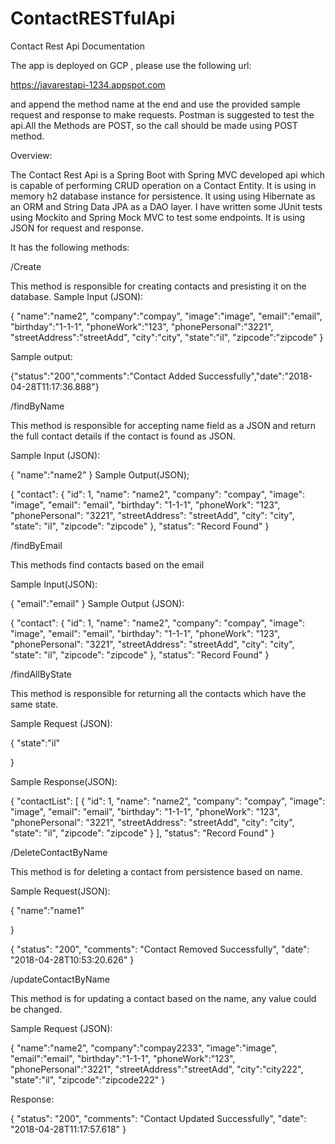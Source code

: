 # ContactRESTfulApi
Contact Rest Api Documentation


The app is deployed on GCP , please use the following url:

https://javarestapi-1234.appspot.com

and append the method name at the end and use the provided sample request and response to make requests. Postman is suggested to test the api.All the Methods are POST, so the call should be made using POST method.

Overview:


The Contact Rest Api is a Spring Boot with Spring MVC developed api which is capable of performing CRUD operation on a Contact Entity. It is using in memory h2 database instance for persistence. It using using Hibernate as an ORM and String Data JPA as a DAO layer. I have written some JUnit tests using Mockito and Spring Mock MVC to test some endpoints. It is using JSON for request and response.

It has the following methods:

 /Create
 
 
This method is responsible for creating contacts and presisting it on the database.
Sample Input (JSON):

{
"name":"name2",
"company":"compay",
"image":"image",
"email":"email",
"birthday":"1-1-1",
"phoneWork":"123",
"phonePersonal":"3221",
"streetAddress":"streetAdd",
"city":"city",
"state":"il",
"zipcode":"zipcode"
}

Sample output:

{"status":"200","comments":"Contact Added Successfully","date":"2018-04-28T11:17:36.888"}







/findByName

This method is responsible for accepting name field as a JSON and return the full contact details if the contact is found as JSON.

Sample Input (JSON):

{
	"name":"name2"
}
Sample Output(JSON);

{
    "contact": {
        "id": 1,
        "name": "name2",
        "company": "compay",
        "image": "image",
        "email": "email",
        "birthday": "1-1-1",
        "phoneWork": "123",
        "phonePersonal": "3221",
        "streetAddress": "streetAdd",
        "city": "city",
        "state": "il",
        "zipcode": "zipcode"
    },
    "status": "Record Found"
}





/findByEmail

This methods find contacts based on the email

Sample Input(JSON):

{
	"email":"email"
}
Sample Output (JSON):

{
    "contact": {
        "id": 1,
        "name": "name2",
        "company": "compay",
        "image": "image",
        "email": "email",
        "birthday": "1-1-1",
        "phoneWork": "123",
        "phonePersonal": "3221",
        "streetAddress": "streetAdd",
        "city": "city",
        "state": "il",
        "zipcode": "zipcode"
    },
    "status": "Record Found"
}




/findAllByState

This method is responsible for returning all the contacts which have the same state.

Sample Request (JSON):


{
	"state":"il"
	
}

Sample Response(JSON):

{
    "contactList": [
        {
            "id": 1,
            "name": "name2",
            "company": "compay",
            "image": "image",
            "email": "email",
            "birthday": "1-1-1",
            "phoneWork": "123",
            "phonePersonal": "3221",
            "streetAddress": "streetAdd",
            "city": "city",
            "state": "il",
            "zipcode": "zipcode"
        }
    ],
    "status": "Record Found"
}



/DeleteContactByName

This method is for deleting a contact from persistence based on name.

Sample Request(JSON):

{
	"name":"name1"
	
}

{
    "status": "200",
    "comments": "Contact Removed Successfully",
    "date": "2018-04-28T10:53:20.626"
}



/updateContactByName

This method is for updating a contact based on the name, any value could be changed.

Sample Request (JSON):

{
"name":"name2",
"company":"compay2233",
"image":"image",
"email":"email",
"birthday":"1-1-1",
"phoneWork":"123",
"phonePersonal":"3221",
"streetAddress":"streetAdd",
"city":"city222",
"state":"il",
"zipcode":"zipcode222"
}



Response:

{
    "status": "200",
    "comments": "Contact Updated Successfully",
    "date": "2018-04-28T11:17:57.618"
}
